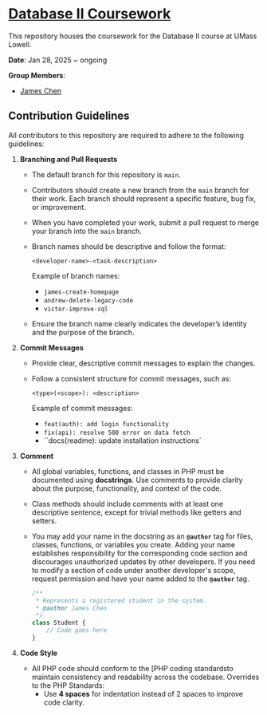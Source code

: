 # [Database II Coursework](https://github.com/TypingHare/database2-uml)

This repository houses the coursework for the Database II course at UMass Lowell.

**Date**: Jan 28, 2025 ~ ongoing

**Group Members**:

- [James Chen](zhuojian_chen@student.uml.edu)

## Contribution Guidelines

All contributors to this repository are required to adhere to the following guidelines:

1. **Branching and Pull Requests**

   * The default branch for this repository is `main`.

   * Contributors should create a new branch from the `main` branch for their work. Each branch should represent a specific feature, bug fix, or improvement.

   * When you have completed your work, submit a pull request to merge your branch into the `main` branch.

   * Branch names should be descriptive and follow the format:

     ~~~text
     <developer-name>-<task-description>
     ~~~

     Example of branch names:

     - `james-create-homepage`
     - `andrew-delete-legacy-code`
     - `victor-improve-sql`

   * Ensure the branch name clearly indicates the developer’s identity and the purpose of the branch.

2. **Commit Messages**

   - Provide clear, descriptive commit messages to explain the changes.

   - Follow a consistent structure for commit messages, such as:

     ```text
     <type>(<scope>): <description>
     ```

     Example of commit messages:

     - `feat(auth): add login functionality`
     - `fix(api): resolve 500 error on data fetch`
     - ``docs(readme): update installation instructions`

3. **Comment**

   * All global variables, functions, and classes in PHP must be documented using **docstrings**. Use comments to provide clarity about the purpose, functionality, and context of the code.

   * Class methods should include comments with at least one descriptive sentence, except for trivial methods like getters and setters.

   * You may add your name in the docstring as an **`@author`** tag for files, classes, functions, or variables you create. Adding your name establishes responsibility for the corresponding code section and discourages unauthorized updates by other developers. If you need to modify a section of code under another developer's scope, request permission and have your name added to the **`@author`** tag.

     ```php
     /**
      * Represents a registered student in the system.
      * @author James Chen
      */
     class Student {
         // Code goes here
     }
     ```

4. **Code Style**

   * All PHP code should conform to the [PHP coding standardsto maintain consistency and readability across the codebase. Overrides to the PHP Standards:
     - Use **4 spaces** for indentation instead of 2 spaces to improve code clarity.
